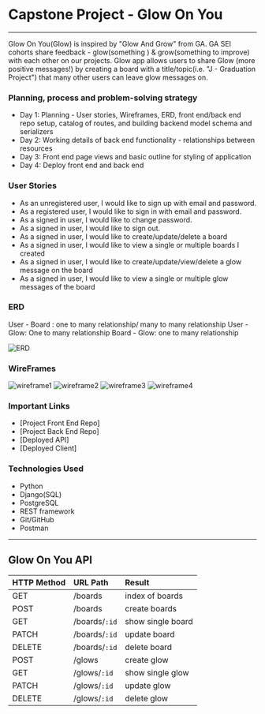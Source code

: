# Capstone Project - Glow On You
- - - -

Glow On You(Glow) is inspired by "Glow And Grow" from GA. 
GA SEI cohorts share feedback - glow(something ) & grow(something to improve) with each other on our projects.
Glow app allows users to share Glow (more positive messages!) by creating a board with a title/topic(i.e. "J - Graduation Project") that many other users can leave glow messages on. 


### Planning, process and problem-solving strategy

- Day 1: Planning - User stories, Wireframes, ERD, front end/back end repo setup, catalog of routes, and building backend model schema and serializers
- Day 2: Working details of back end functionality - relationships between resources
- Day 3: Front end page views and basic outline for styling of application
- Day 4: Deploy front end and back end


### User Stories

- As an unregistered user, I would like to sign up with email and password.
- As a registered user, I would like to sign in with email and password.
- As a signed in user, I would like to change password.
- As a signed in user, I would like to sign out.
- As a signed in user, I would like to create/update/delete a board
- As a signed in user, I would like to view a single or multiple boards I created
- As a signed in user, I would like to create/update/view/delete a glow message on the board
- As a signed in user, I would like to view a single or multiple glow messages of the board

### ERD 

User - Board : one to many relationship/ many to many relationship
User - Glow: One to many relationship
Board - Glow: one to many relationship

![ERD](https://i.imgur.com/i1tsy7V.png)


### WireFrames

![wireframe1](https://i.imgur.com/KxaLnXr.png)
![wireframe2](https://i.imgur.com/dweAeh1.png)
![wireframe3](https://i.imgur.com/SbWGbAF.png)
![wireframe4](https://i.imgur.com/G5yzgL7.png)


### Important Links

- [Project Front End Repo]
- [Project Back End Repo]
- [Deployed API]
- [Deployed Client]


### Technologies Used

- Python
- Django(SQL)
- PostgreSQL
- REST framework
- Git/GitHub
- Postman


- - - -


## Glow On You API


| HTTP Method   | URL Path      | Result              |
|:--------------|:--------------|:--------------------|
| GET           | /boards       | index of boards     |
| POST          | /boards       | create boards       |
| GET           | /boards/`:id` | show single board   |
| PATCH         | /boards/`:id` | update board        |
| DELETE        | /boards/`:id` | delete board        |
| POST          | /glows        | create glow         |
| GET           | /glows/`:id`  | show single glow    |
| PATCH         | /glows/`:id`  | update glow         |
| DELETE        | /glows/`:id`  | delete glow         |


